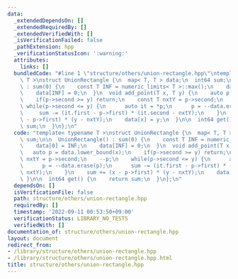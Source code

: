```yaml
---
data:
  _extendedDependsOn: []
  _extendedRequiredBy: []
  _extendedVerifiedWith: []
  _isVerificationFailed: false
  _pathExtension: hpp
  _verificationStatusIcon: ':warning:'
  attributes:
    links: []
  bundledCode: "#line 1 \"structure/others/union-rectangle.hpp\"\ntemplate< typename\
    \ T >\nstruct UnionRectangle {\n  map< T, T > data;\n  int64 sum;\n\n  UnionRectangle()\
    \ : sum(0) {\n    const T INF = numeric_limits< T >::max();\n    data[0] = INF;\n\
    \    data[INF] = 0;\n  }\n  void add_point(T x, T y) {\n    auto p = data.lower_bound(x);\n\
    \    if(p->second >= y) return;\n    const T nxtY = p->second;\n    --p;\n   \
    \ while(p->second <= y) {\n      auto it = *p;\n      p = --data.erase(p);\n \
    \     sum -= (it.first - p->first) * (it.second - nxtY);\n    }\n    sum += (x\
    \ - p->first) * (y - nxtY);\n    data[x] = y;\n  }\n\n  int64 get() {\n    return\
    \ sum;\n  }\n};\n"
  code: "template< typename T >\nstruct UnionRectangle {\n  map< T, T > data;\n  int64\
    \ sum;\n\n  UnionRectangle() : sum(0) {\n    const T INF = numeric_limits< T >::max();\n\
    \    data[0] = INF;\n    data[INF] = 0;\n  }\n  void add_point(T x, T y) {\n \
    \   auto p = data.lower_bound(x);\n    if(p->second >= y) return;\n    const T\
    \ nxtY = p->second;\n    --p;\n    while(p->second <= y) {\n      auto it = *p;\n\
    \      p = --data.erase(p);\n      sum -= (it.first - p->first) * (it.second -\
    \ nxtY);\n    }\n    sum += (x - p->first) * (y - nxtY);\n    data[x] = y;\n \
    \ }\n\n  int64 get() {\n    return sum;\n  }\n};\n"
  dependsOn: []
  isVerificationFile: false
  path: structure/others/union-rectangle.hpp
  requiredBy: []
  timestamp: '2022-09-11 00:53:50+09:00'
  verificationStatus: LIBRARY_NO_TESTS
  verifiedWith: []
documentation_of: structure/others/union-rectangle.hpp
layout: document
redirect_from:
- /library/structure/others/union-rectangle.hpp
- /library/structure/others/union-rectangle.hpp.html
title: structure/others/union-rectangle.hpp
---
```

